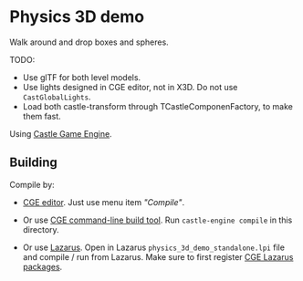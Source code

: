 # Physics 3D demo

Walk around and drop boxes and spheres.

TODO:
- Use glTF for both level models.
- Use lights designed in CGE editor, not in X3D. Do not use `CastGlobalLights`.
- Load both castle-transform through TCastleComponenFactory, to make them fast.

Using [Castle Game Engine](https://castle-engine.io/).

## Building

Compile by:

- [CGE editor](https://castle-engine.io/manual_editor.php). Just use menu item _"Compile"_.

- Or use [CGE command-line build tool](https://castle-engine.io/build_tool). Run `castle-engine compile` in this directory.

- Or use [Lazarus](https://www.lazarus-ide.org/). Open in Lazarus `physics_3d_demo_standalone.lpi` file and compile / run from Lazarus. Make sure to first register [CGE Lazarus packages](https://castle-engine.io/documentation.php).
